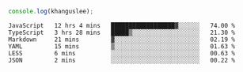 ```js
console.log(khanguslee);
```

<!--START_SECTION:waka-->

```text
JavaScript   12 hrs 4 mins   ██████████████████▓░░░░░░   74.00 %
TypeScript   3 hrs 28 mins   █████▒░░░░░░░░░░░░░░░░░░░   21.30 %
Markdown     21 mins         ▓░░░░░░░░░░░░░░░░░░░░░░░░   02.19 %
YAML         15 mins         ▒░░░░░░░░░░░░░░░░░░░░░░░░   01.63 %
LESS         6 mins          ░░░░░░░░░░░░░░░░░░░░░░░░░   00.63 %
JSON         2 mins          ░░░░░░░░░░░░░░░░░░░░░░░░░   00.22 %
```

<!--END_SECTION:waka-->

<!--
**khanguslee/khanguslee** is a ✨ _special_ ✨ repository because its `README.md` (this file) appears on your GitHub profile.

Here are some ideas to get you started:

- 🔭 I’m currently working on ...
- 🌱 I’m currently learning ...
- 👯 I’m looking to collaborate on ...
- 🤔 I’m looking for help with ...
- 💬 Ask me about ...
- 📫 How to reach me: ...
- 😄 Pronouns: ...
- ⚡ Fun fact: ...
-->
